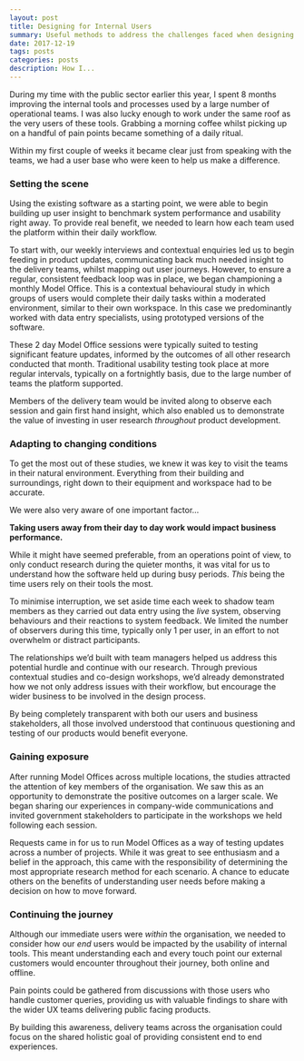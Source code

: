 ```yaml
---
layout: post
title: Designing for Internal Users
summary: Useful methods to address the challenges faced when designing for an internal user base
date: 2017-12-19
tags: posts
categories: posts
description: How I...
---
```


During my time with the public sector earlier this year, I spent 8 months improving the internal tools and processes used by a large number of operational teams. I was also lucky enough to work under the same roof as the very users of these tools. Grabbing a morning coffee whilst picking up on a handful of pain points became something of a daily ritual.

Within my first couple of weeks it became clear just from speaking with the teams, we had a user base who were keen to help us make a difference.


### Setting the scene

Using the existing software as a starting point, we were able to begin building up user insight to benchmark system performance and usability right away. To provide real benefit, we needed to learn how each team used the platform within their daily workflow.

To start with, our weekly interviews and contextual enquiries led us to begin feeding in product updates, communicating back much needed insight to the delivery teams, whilst mapping out user journeys. However, to ensure a regular, consistent feedback loop was in place, we began championing a monthly Model Office. This is a contextual behavioural study in which groups of users would complete their daily tasks within a moderated environment, similar to their own workspace. In this case we predominantly worked with data entry specialists, using prototyped versions of the software.

These 2 day Model Office sessions were typically suited to testing significant feature updates, informed by the outcomes of all other research conducted that month. Traditional usability testing took place at more regular intervals, typically on a fortnightly basis, due to the large number of teams the platform supported.

Members of the delivery team would be invited along to observe each session and gain first hand insight, which also enabled us to demonstrate the value of investing in user research *throughout* product development.


### Adapting to changing conditions

To get the most out of these studies, we knew it was key to visit the teams in their natural environment. Everything from their building and surroundings, right down to their equipment and workspace had to be accurate.

We were also very aware of one important factor…

**Taking users away from their day to day work would impact business performance.**

While it might have seemed preferable, from an operations point of view, to only conduct research during the quieter months, it was vital for us to understand how the software held up during busy periods. *This* being the time users rely on their tools the most.

To minimise interruption, we set aside time each week to shadow team members as they carried out data entry using the *live* system, observing behaviours and their reactions to system feedback. We limited the number of observers during this time, typically only 1 per user, in an effort to not overwhelm or distract participants.

The relationships we’d built with team managers helped us address this potential hurdle and continue with our research. Through previous contextual studies and co-design workshops, we’d already demonstrated how we not only address issues with their workflow, but encourage the wider business to be involved in the design process.

By being completely transparent with both our users and business stakeholders, all those involved understood that continuous questioning and testing of our products would benefit everyone.


### Gaining exposure

After running Model Offices across multiple locations, the studies attracted the attention of key members of the organisation. We saw this as an opportunity to demonstrate the positive outcomes on a larger scale. We began sharing our experiences in company-wide communications and invited government stakeholders to participate in the workshops we held following each session.

Requests came in for us to run Model Offices as a way of testing updates across a number of projects. While it was great to see enthusiasm and a belief in the approach, this came with the responsibility of determining the most appropriate research method for each scenario. A chance to educate others on the benefits of understanding user needs before making a decision on how to move forward.


### Continuing the journey

Although our immediate users were *within* the organisation, we needed to consider how our *end* users would be impacted by the usability of internal tools. This meant understanding each and every touch point our external customers would encounter throughout their journey, both online and offline.

Pain points could be gathered from discussions with those users who handle customer queries, providing us with valuable findings to share with the wider UX teams delivering public facing products. 

By building this awareness, delivery teams across the organisation could focus on the shared holistic goal of providing consistent end to end experiences.